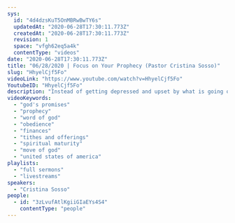 ```yaml
---
sys:
  id: "4d4dzsKuT5OnMBRwBwTY6s"
  updatedAt: "2020-06-28T17:30:11.773Z"
  createdAt: "2020-06-28T17:30:11.773Z"
  revision: 1
  space: "vfgh62eq5a4k"
  contentType: "videos"
date: "2020-06-28T17:30:11.773Z"
title: "06/28/2020 | Focus on Your Prophecy (Pastor Cristina Sosso)"
slug: "HhyelCjf5Fo"
videoLink: "https://www.youtube.com/watch?v=HhyelCjf5Fo"
YoutubeID: "HhyelCjf5Fo"
description: "Instead of getting depressed and upset by what is going on in the world's system, we must recognize that we operate in a different system. Focus on the Word that God has spoken over you and you will see Him work miracles. This sermon was delivered by Pastor Cristina Sosso at Freedom Fellowship Church International."
videoKeywords:
  - "god's promises"
  - "prophecy"
  - "word of god"
  - "obedience"
  - "finances"
  - "tithes and offerings"
  - "spiritual maturity"
  - "move of god"
  - "united states of america"
playlists:
  - "full sermons"
  - "livestreams"
speakers:
  - "Cristina Sosso"
people:
  - id: "3zLvufAtlKgiiGIaEYs4S4"
    contentType: "people"
---
```

